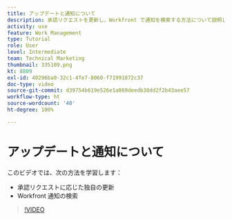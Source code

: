 ```yaml
---
title: アップデートと通知について
description: 承認リクエストを更新し、Workfront で通知を検索する方法について説明します。
activity: use
feature: Work Management
type: Tutorial
role: User
level: Intermediate
team: Technical Marketing
thumbnail: 335109.png
kt: 8809
exl-id: 40296ba0-32c1-4fe7-8060-f71991872c37
doc-type: video
source-git-commit: d39754b619e526e1a869deedb38dd2f2b43aee57
workflow-type: ht
source-wordcount: '40'
ht-degree: 100%

---
```


# アップデートと通知について

このビデオでは、次の方法を学習します：

* 承認リクエストに応じた独自の更新
* Workfront 通知の検索

>[!VIDEO](https://video.tv.adobe.com/v/335109/?quality=12)

<!---
learn more URLS
Tag others on updates
Update work
--->
